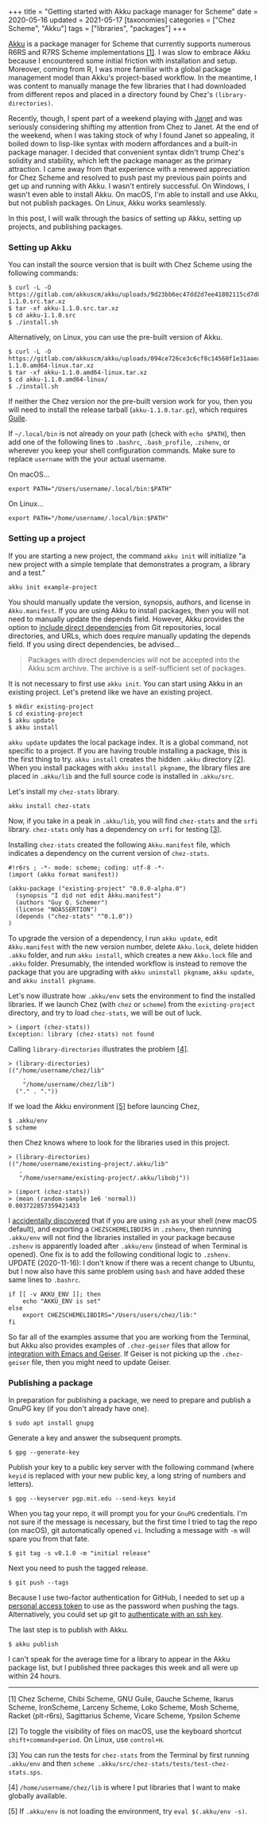 +++
title = "Getting started with Akku package manager for Scheme"
date = 2020-05-16
updated = 2021-05-17
[taxonomies]
categories = ["Chez Scheme", "Akku"]
tags = ["libraries", "packages"]
+++

[Akku](https://akkuscm.org) is a package manager for Scheme that currently supports numerous R6RS and R7RS Scheme implementations [[1]](#1). I was slow to embrace Akku because I encountered some initial friction with installation and setup. Moreover, coming from R, I was more familiar with a global package management model than Akku's project-based workflow. In the meantime, I was content to manually manage the few libraries that I had downloaded from different repos and placed in a directory found by Chez's `(library-directories)`.

<!-- more -->

Recently, though, I spent part of a weekend playing with [Janet](https://janet-lang.org) and was seriously considering shifting my attention from Chez to Janet. At the end of the weekend, when I was taking stock of why I found Janet so appealing, it boiled down to lisp-like syntax with modern affordances and a built-in package manager. I decided that convenient syntax didn't trump Chez's solidity and stability, which left the package manager as the primary attraction. I came away from that experience with a renewed appreciation for Chez Scheme and resolved to push past my previous pain points and get up and running with Akku. I wasn't entirely successful. On Windows, I wasn't even able to install Akku. On macOS, I'm able to install and use Akku, but not publish packages. On Linux, Akku works seamlessly. 

In this post, I will walk through the basics of setting up Akku, setting up projects, and publishing packages.

### Setting up Akku

You can install the source version that is built with Chez Scheme using the following commands:

```
$ curl -L -O https://gitlab.com/akkuscm/akku/uploads/9d23bb6ec47dd2d7ee41802115cd7d80/akku-1.1.0.src.tar.xz
$ tar -xf akku-1.1.0.src.tar.xz
$ cd akku-1.1.0.src
$ ./install.sh
```

Alternatively, on Linux, you can use the pre-built version of Akku.

```
$ curl -L -O https://gitlab.com/akkuscm/akku/uploads/094ce726ce3c6cf8c14560f1e31aaea0/akku-1.1.0.amd64-linux.tar.xz
$ tar -xf akku-1.1.0.amd64-linux.tar.xz 
$ cd akku-1.1.0.amd64-linux/
$ ./install.sh
```

If neither the Chez version nor the pre-built version work for you, then you will need to install the release tarball (`akku-1.1.0.tar.gz`), which requires [Guile](https://www.gnu.org/software/guile/).

If `~/.local/bin` is not already on your path (check with `echo $PATH`), then add one of the following lines to `.bashrc`,  `.bash_profile`, `.zshenv`, or wherever you keep your shell configuration commands. Make sure to replace `username` with the your actual username.

On macOS...

```
export PATH="/Users/username/.local/bin:$PATH"
```

On Linux...

```
export PATH="/home/username/.local/bin:$PATH"
```

### Setting up a project

If you are starting a new project, the command `akku init` will initialize "a new project with a simple template that demonstrates a program, a library and a test."

```
akku init example-project
```

You should manually update the version, synopsis, authors, and license in `Akku.manifest`. If you are using Akku to install packages, then you will not need to manually update the depends field. However, Akku provides the option to [include direct dependencies](https://gitlab.com/akkuscm/akku/-/wikis/Direct-dependencies) from Git repositories, local directories, and URLs, which does require manually updating the depends field. If you using direct dependencies, be advised... 

> Packages with direct dependencies will not be accepted into the Akku.scm archive. The archive is a self-sufficient set of packages.

It is not necessary to first use `akku init`. You can start using Akku in an existing project. Let's pretend like we have an existing project.

```
$ mkdir existing-project
$ cd existing-project
$ akku update
$ akku install
```

`akku update` updates the local package index. It is a global command, not specific to a project. If you are having trouble installing a package, this is the first thing to try. `akku install` creates the hidden `.akku` directory [[2]](#2). When you install packages with `akku install pkgname`, the library files are placed in `.akku/lib` and the full source code is installed in `.akku/src`.

Let's install my `chez-stats` library.

```
akku install chez-stats
```

Now, if you take in a peak in `.akku/lib`, you will find `chez-stats` and the `srfi` library. `chez-stats` only has a dependency on `srfi` for testing [[3]](#3).

Installing `chez-stats` created the following `Akku.manifest` file, which indicates a dependency on the current version of `chez-stats`.

```
#!r6rs ; -*- mode: scheme; coding: utf-8 -*-
(import (akku format manifest))

(akku-package ("existing-project" "0.0.0-alpha.0")
  (synopsis "I did not edit Akku.manifest")
  (authors "Guy Q. Schemer")
  (license "NOASSERTION")
  (depends ("chez-stats" "^0.1.0"))
)
```
To upgrade the version of a dependency, I run `akku update`, edit `Akku.manifest` with the new version number, delete `Akku.lock`, delete hidden `.akku` folder, and run `akku install`, which creates a new `Akku.lock` file and `.akku` folder. Presumably, the intended workflow is instead to remove the package that you are upgrading with `akku uninstall pkgname`, `akku update`, and `akku install pkgname`. 

Let's now illustrate how `.akku/env` sets the environment to find the installed libraries. If we launch Chez (with `chez` or `scheme`) from the `existing-project` directory, and try to load `chez-stats`, we will be out of luck.

```
> (import (chez-stats))
Exception: library (chez-stats) not found
```

Calling `library-directories` illustrates the problem [[4]](#4).

```
> (library-directories)
(("/home/username/chez/lib"
    .
    "/home/username/chez/lib")
  ("." . "."))
```

If we load the Akku environment [[5]](#5) before launcing Chez,

```
$ .akku/env
$ scheme
```

then Chez knows where to look for the libraries used in this project.

```
> (library-directories)
(("/home/username/existing-project/.akku/lib"
   .
   "/home/username/existing-project/.akku/libobj"))
   
> (import (chez-stats))
> (mean (random-sample 1e6 'normal))
0.003722857359421433
```

I [accidentally discovered](https://gitlab.com/akkuscm/akku/-/issues/46) that if you are using `zsh` as your shell (new macOS default), and exporting a `CHEZSCHEMELIBDIRS` in `.zshenv`, then running `.akku/env` will not find the libraries installed in your package because `.zshenv` is apparently loaded after `.akku/env` (instead of when Terminal is opened). One fix is to add the following conditional logic to `.zshenv`. UPDATE (2020-11-16): I don't know if there was a recent change to Ubuntu, but I now also have this same problem using `bash` and have added these same lines to `.bashrc`.

```
if [[ -v AKKU_ENV ]]; then
    echo "AKKU_ENV is set"
else
    export CHEZSCHEMELIBDIRS="/Users/users/chez/lib:"
fi
```

So far all of the examples assume that you are working from the Terminal, but Akku also provides examples of `.chez-geiser` files that allow for [integration with Emacs and Geiser](https://gitlab.com/akkuscm/akku/-/wikis/Integration-with-Emacs-and-Geiser). If Geiser is not picking up the `.chez-geiser` file, then you might need to update Geiser. 

### Publishing a package

In preparation for publishing a package, we need to prepare and publish a GnuPG key (if you don't already have one).

```
$ sudo apt install gnupg
```

Generate a key and answer the subsequent prompts.

```
$ gpg --generate-key
```

Publish your key to a public key server with the following command (where `keyid` is replaced with your new public key, a long string of numbers and letters).

```
$ gpg --keyserver pgp.mit.edu --send-keys keyid
```

When you tag your repo, it will prompt you for your `GnuPG` credentials. I'm not sure if the message is necessary, but the first time I tried to tag the repo (on macOS), git automatically opened `vi`. Including a message with `-m` will spare you from that fate.

```
$ git tag -s v0.1.0 -m "initial release"
```

Next you need to push the tagged release.

```
$ git push --tags
```

Because I use two-factor authentication for GitHub, I needed to set up a [personal access token](https://help.github.com/en/github/authenticating-to-github/creating-a-personal-access-token-for-the-command-line) to use as the password when pushing the tags. Alternatively, you could set up git to [authenticate with an ssh key](https://docs.github.com/en/github/authenticating-to-github/connecting-to-github-with-ssh).

The last step is to publish with Akku.

```
$ akku publish
```

I can't speak for the average time for a library to appear in the Akku package list, but I published three packages this week and all were up within 24 hours.

***

<a name="1"></a> [1] Chez Scheme, Chibi Scheme, GNU Guile, Gauche Scheme, Ikarus Scheme, IronScheme, Larceny Scheme, Loko Scheme, Mosh Scheme, Racket (plt-r6rs), Sagittarius Scheme, Vicare Scheme, Ypsilon Scheme

<a name="2"></a> [2] To toggle the visibility of files on macOS, use the keyboard shortcut `shift+command+period`. On Linux, use `control+H`. 

<a name="3"></a> [3] You can run the tests for `chez-stats` from the Terminal by first running `.akku/env` and then `scheme .akku/src/chez-stats/tests/test-chez-stats.sps`.

<a name="4"></a> [4] `/home/username/chez/lib` is where I put libraries that I want to make globally available.

<a name="5"></a> [5] If `.akku/env` is not loading the environment, try `eval $(.akku/env -s)`. 






